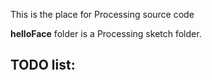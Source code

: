 This is the place for Processing source code

**helloFace** folder is a Processing sketch folder.



TODO list:
------------
